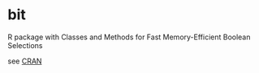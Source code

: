 # bit
R package with Classes and Methods for Fast Memory-Efficient Boolean Selections

see [CRAN](https://cran.r-project.org/web/packages/bit)

